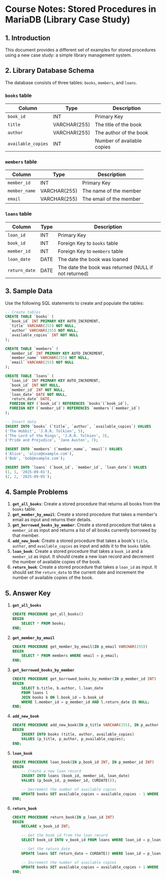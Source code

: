 # Course Notes: Stored Procedures in MariaDB (Library Case Study)

## 1. Introduction

This document provides a different set of examples for stored procedures using a new case study: a simple library management system.

## 2. Library Database Schema

The database consists of three tables: `books`, `members`, and `loans`.

### `books` table
| Column | Type | Description |
|---|---|---|
| `book_id` | INT | Primary Key |
| `title` | VARCHAR(255) | The title of the book |
| `author` | VARCHAR(255) | The author of the book |
| `available_copies` | INT | Number of available copies |

### `members` table
| Column | Type | Description |
|---|---|---|
| `member_id` | INT | Primary Key |
| `member_name` | VARCHAR(255) | The name of the member |
| `email` | VARCHAR(255) | The email of the member |

### `loans` table
| Column | Type | Description |
|---|---|---|
| `loan_id` | INT | Primary Key |
| `book_id` | INT | Foreign Key to `books` table |
| `member_id` | INT | Foreign Key to `members` table |
| `loan_date` | DATE | The date the book was loaned |
| `return_date` | DATE | The date the book was returned (NULL if not returned) |

## 3. Sample Data

Use the following SQL statements to create and populate the tables:

```sql
-- Create tables
CREATE TABLE `books` (
  `book_id` INT PRIMARY KEY AUTO_INCREMENT,
  `title` VARCHAR(255) NOT NULL,
  `author` VARCHAR(255) NOT NULL,
  `available_copies` INT NOT NULL
);

CREATE TABLE `members` (
  `member_id` INT PRIMARY KEY AUTO_INCREMENT,
  `member_name` VARCHAR(255) NOT NULL,
  `email` VARCHAR(255) NOT NULL
);

CREATE TABLE `loans` (
  `loan_id` INT PRIMARY KEY AUTO_INCREMENT,
  `book_id` INT NOT NULL,
  `member_id` INT NOT NULL,
  `loan_date` DATE NOT NULL,
  `return_date` DATE,
  FOREIGN KEY (`book_id`) REFERENCES `books`(`book_id`),
  FOREIGN KEY (`member_id`) REFERENCES `members`(`member_id`)
);

-- Insert data
INSERT INTO `books` (`title`, `author`, `available_copies`) VALUES
('The Hobbit', 'J.R.R. Tolkien', 5),
('The Lord of the Rings', 'J.R.R. Tolkien', 3),
('Pride and Prejudice', 'Jane Austen', 7);

INSERT INTO `members` (`member_name`, `email`) VALUES
('Alice', 'alice@example.com'),
('Bob', 'bob@example.com');

INSERT INTO `loans` (`book_id`, `member_id`, `loan_date`) VALUES
(1, 1, '2025-09-01'),
(2, 2, '2025-09-05');
```

## 4. Sample Problems

1.  **`get_all_books`**: Create a stored procedure that returns all books from the `books` table.
2.  **`get_member_by_email`**: Create a stored procedure that takes a member's email as input and returns their details.
3.  **`get_borrowed_books_by_member`**: Create a stored procedure that takes a `member_id` as input and returns a list of all books currently borrowed by that member.
4.  **`add_new_book`**: Create a stored procedure that takes a book's `title`, `author`, and `available_copies` as input and adds it to the `books` table.
5.  **`loan_book`**: Create a stored procedure that takes a `book_id` and a `member_id` as input. It should create a new loan record and decrement the number of available copies of the book.
6.  **`return_book`**: Create a stored procedure that takes a `loan_id` as input. It should set the `return_date` to the current date and increment the number of available copies of the book.

## 5. Answer Key

1.  **`get_all_books`**

    ```sql
    CREATE PROCEDURE get_all_books()
    BEGIN
        SELECT * FROM books;
    END;
    ```

2.  **`get_member_by_email`**

    ```sql
    CREATE PROCEDURE get_member_by_email(IN p_email VARCHAR(255))
    BEGIN
        SELECT * FROM members WHERE email = p_email;
    END;
    ```

3.  **`get_borrowed_books_by_member`**

    ```sql
    CREATE PROCEDURE get_borrowed_books_by_member(IN p_member_id INT)
    BEGIN
        SELECT b.title, b.author, l.loan_date
        FROM loans l
        JOIN books b ON l.book_id = b.book_id
        WHERE l.member_id = p_member_id AND l.return_date IS NULL;
    END;
    ```

4.  **`add_new_book`**

    ```sql
    CREATE PROCEDURE add_new_book(IN p_title VARCHAR(255), IN p_author VARCHAR(255), IN p_available_copies INT)
    BEGIN
        INSERT INTO books (title, author, available_copies)
        VALUES (p_title, p_author, p_available_copies);
    END;
    ```

5.  **`loan_book`**

    ```sql
    CREATE PROCEDURE loan_book(IN p_book_id INT, IN p_member_id INT)
    BEGIN
        -- Create a new loan record
        INSERT INTO loans (book_id, member_id, loan_date)
        VALUES (p_book_id, p_member_id, CURDATE());

        -- Decrement the number of available copies
        UPDATE books SET available_copies = available_copies - 1 WHERE book_id = p_book_id;
    END;
    ```

6.  **`return_book`**

    ```sql
    CREATE PROCEDURE return_book(IN p_loan_id INT)
    BEGIN
        DECLARE v_book_id INT;

        -- Get the book_id from the loan record
        SELECT book_id INTO v_book_id FROM loans WHERE loan_id = p_loan_id;

        -- Set the return_date
        UPDATE loans SET return_date = CURDATE() WHERE loan_id = p_loan_id;

        -- Increment the number of available copies
        UPDATE books SET available_copies = available_copies + 1 WHERE book_id = v_book_id;
    END;
    ```

